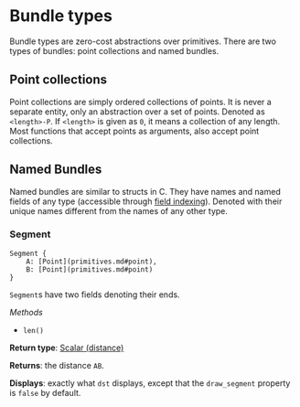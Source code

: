 # Bundle types

Bundle types are zero-cost abstractions over primitives. There are two types of bundles: point collections and named bundles.

## Point collections

Point collections are simply ordered collections of points. It is never a separate entity, only an abstraction over a set of points. Denoted as `<length>-P`. If `<length>` is given as `0`, it means a collection of any length. Most functions that accept points as arguments, also accept point collections.

## Named Bundles

Named bundles are similar to structs in C. They have names and named fields of any type (accessible through [field indexing](../syntax/names.md)). Denoted with their unique names different from the names of any other type.

### Segment

```
Segment {
    A: [Point](primitives.md#point),
    B: [Point](primitives.md#point)
}
```

`Segment`s have two fields denoting their ends.

*Methods*

* `len()`

**Return type**: [Scalar (distance)](primitives.md/#scalar)

**Returns**: the distance `AB`.

**Displays**: exactly what `dst` displays, except that the `draw_segment` property is `false` by default.